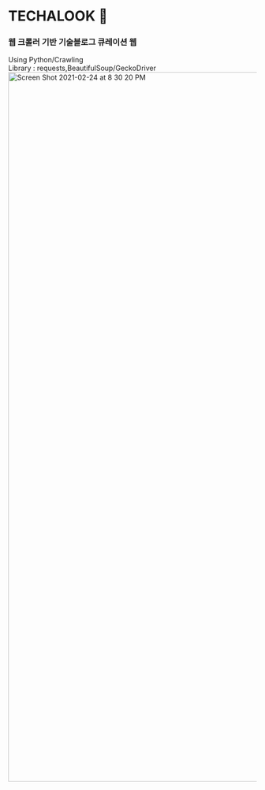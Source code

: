 # TECHALOOK 👀
### 웹 크롤러 기반 기술블로그 큐레이션 웹
Using Python/Crawling
<br>
Library : requests,BeautifulSoup/GeckoDriver
<br>
<img width="1440" alt="Screen Shot 2021-02-24 at 8 30 20 PM" src="https://user-images.githubusercontent.com/18044058/108994527-3ee65880-76df-11eb-930e-8ea59472b3b9.png">
